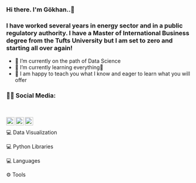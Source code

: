 ### Hi there. I'm Gökhan..👋

### I have worked several years in energy sector and in a public regulatory authority. I have a Master of International Business degree from the Tufts University but I am set to zero and starting all over again!

- 🔭 I’m currently on the path of Data Science
- 🌱 I’m currently learning everything🤣
- 💬 I am happy to teach you what I know and eager to learn what you will offer

### 👨👩 Social Media:
<br />

[<img align="left" alt="LinkedIn | LinkedIn" width="22px" src="https://camo.githubusercontent.com/a493f6833f99fb3c85788d6d9305e6b7a42b838e5ee5d138fd9a8214a7e77472/68747470733a2f2f696d672e736869656c64732e696f2f62616467652f6c696e6b6564696e2d2532333030373742352e7376673f267374796c653d666f722d7468652d6261646765266c6f676f3d6c696e6b6564696e266c6f676f436f6c6f723d7768697465" />][linkedin]
[<img align="left" alt="Gmail | Gmail" width="22px" src="https://www.google.com/images/branding/googlelogo/1x/googlelogo_color_272x92dp.png" />][gmail]
[<img align="left" alt="Facebook | Facebook" width="22px" src="https://static.xx.fbcdn.net/rsrc.php/y8/r/dF5SId3UHWd.svg" />][facebook]

<br />

💻 Data Visualization
<br />

💻 Python Libraries
<br />

💻 Languages
<br />

⚙ Tools
<br />

[linkedin]: https://www.linkedin.com/in/hantekin/
[gmail]: hantekin@gmail.com
[facebook]: https://www.facebook.com/hantekin

<!--
**hantekin/hantekin** is a ✨ _special_ ✨ repository because its `README.md` (this file) appears on your GitHub profile.
